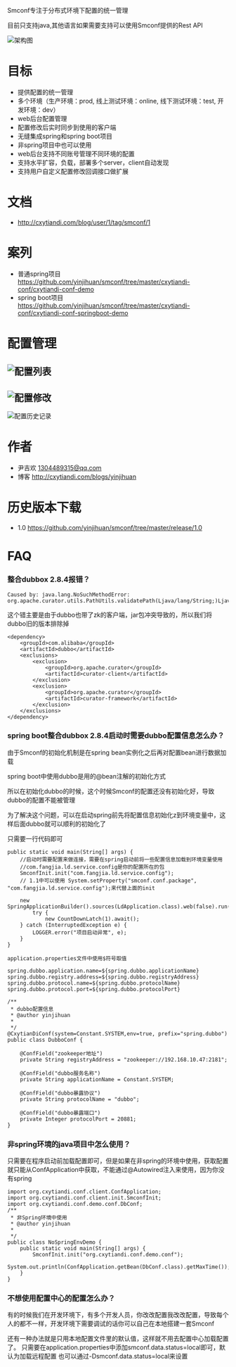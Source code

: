 Smconf专注于分布式环境下配置的统一管理

目前只支持java,其他语言如果需要支持可以使用Smconf提供的Rest API

![架构图](https://github.com/yinjihuan/smconf/blob/master/images/jiagou.png) 

# 目标
- 提供配置的统一管理
- 多个环境（生产环境：prod, 线上测试环境：online, 线下测试环境：test, 开发环境：dev）
- web后台配置管理
- 配置修改后实时同步到使用的客户端
- 无缝集成spring和spring boot项目
- 非spring项目中也可以使用
- web后台支持不同账号管理不同环境的配置
- 支持水平扩容，负载，部署多个server，client自动发现
- 支持用户自定义配置修改回调接口做扩展
# 文档
- http://cxytiandi.com/blog/user/1/tag/smconf/1

# 案列
- 普通spring项目 https://github.com/yinjihuan/smconf/tree/master/cxytiandi-conf/cxytiandi-conf-demo
- spring boot项目 https://github.com/yinjihuan/smconf/tree/master/cxytiandi-conf/cxytiandi-conf-springboot-demo

# 配置管理
![配置列表](https://github.com/yinjihuan/smconf/blob/master/images/home.png) 
 --
![配置修改](https://github.com/yinjihuan/smconf/blob/master/images/update.png) 
 --
![配置历史记录](https://github.com/yinjihuan/smconf/blob/master/images/history.png) 
# 作者
- 尹吉欢 1304489315@qq.com
- 博客 http://cxytiandi.com/blogs/yinjihuan

# 历史版本下载
- 1.0 https://github.com/yinjihuan/smconf/tree/master/release/1.0

# FAQ

### 整合dubbox 2.8.4报错？
```
Caused by: java.lang.NoSuchMethodError: org.apache.curator.utils.PathUtils.validatePath(Ljava/lang/String;)Ljava/lang/String;
```
这个错主要是由于dubbo也带了zk的客户端，jar包冲突导致的，所以我们将dubbo旧的版本排除掉
```
<dependency>
	<groupId>com.alibaba</groupId>
	<artifactId>dubbo</artifactId>
	<exclusions>
		<exclusion>
			<groupId>org.apache.curator</groupId>
			<artifactId>curator-client</artifactId>
		</exclusion>
		<exclusion>
			<groupId>org.apache.curator</groupId>
			<artifactId>curator-framework</artifactId>
		</exclusion>
	</exclusions>
</dependency>

```
### spring boot整合dubbox 2.8.4启动时需要dubbo配置信息怎么办？
由于Smconf的初始化机制是在spring bean实例化之后再对配置bean进行数据加载

spring boot中使用dubbo是用的@bean注解的初始化方式

所以在初始化dubbo的时候，这个时候Smconf的配置还没有初始化好，导致dubbo的配置不能被管理

为了解决这个问题，可以在启动spring前先将配置信息初始化z到环境变量中，这样后面dubbo就可以顺利的初始化了

只需要一行代码即可
```
public static void main(String[] args) {
	//启动时需要配置来做连接，需要在spring启动前将一些配置信息加载到环境变量使用
	//com.fangjia.ld.service.config是你的配置所在的包
	SmconfInit.init("com.fangjia.ld.service.config");
	// 1.1中可以使用 System.setProperty("smconf.conf.package", "com.fangjia.ld.service.config");来代替上面的init
	
	new SpringApplicationBuilder().sources(LdApplication.class).web(false).run(args);
        try {
        	new CountDownLatch(1).await();
	} catch (InterruptedException e) {
		LOGGER.error("项目启动异常", e);
	}
}

application.properties文件中使用$符号取值

spring.dubbo.application.name=${spring.dubbo.applicationName}
spring.dubbo.registry.address=${spring.dubbo.registryAddress}
spring.dubbo.protocol.name=${spring.dubbo.protocolName}
spring.dubbo.protocol.port=${spring.dubbo.protocolPort}

/**
 * dubbo配置信息
 * @author yinjihuan
 *
 */
@CxytianDiConf(system=Constant.SYSTEM,env=true, prefix="spring.dubbo")
public class DubboConf {
	
	@ConfField("zookeeper地址")
	private String registryAddress = "zookeeper://192.168.10.47:2181";
	
	@ConfField("dubbo服务名称")
	private String applicationName = Constant.SYSTEM;
	
	@ConfField("dubbo暴露协议")
	private String protocolName = "dubbo";
	
	@ConfField("dubbo暴露端口")
	private Integer protocolPort = 20881;
}
```
### 非spring环境的java项目中怎么使用？
只需要在程序启动前加载配置即可，但是如果在非spring的环境中使用，获取配置就只能从ConfApplication中获取，不能通过@Autowired注入来使用，因为你没有spring

```
import org.cxytiandi.conf.client.ConfApplication;
import org.cxytiandi.conf.client.init.SmconfInit;
import org.cxytiandi.conf.demo.conf.DbConf;
/**
 * 非Spring环境中使用
 * @author yinjihuan
 *
 */
public class NoSpringEnvDemo {
	public static void main(String[] args) {
		SmconfInit.init("org.cxytiandi.conf.demo.conf");
		System.out.println(ConfApplication.getBean(DbConf.class).getMaxTime());
	}
}

```
### 不想使用配置中心的配置怎么办？
有的时候我们在开发环境下，有多个开发人员，你改改配置我改改配置，导致每个人的都不一样，开发环境下需要调试的话你可以自己在本地搭建一套Smconf

还有一种办法就是只用本地配置文件里的默认值，这样就不用去配置中心加载配置了。
只需要在application.properties中添加smconf.data.status=local即可，默认为加载远程配置
也可以通过-Dsmconf.data.status=local来设置
